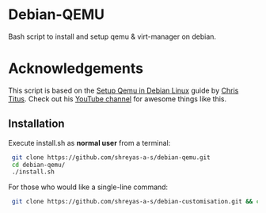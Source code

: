 # Debian-QEMU
Bash script to install and setup qemu &amp; virt-manager on debian.

# Acknowledgements
This script is based on the [Setup Qemu in Debian Linux](https://christitus.com/vm-setup-in-linux/) guide by [Chris Titus](https://github.com/christitustech/). Check out his [YouTube channel](https://www.youtube.com/@ChrisTitusTech) for awesome things like this.

## Installation

Execute install.sh as **normal user** from a terminal:

```bash
 git clone https://github.com/shreyas-a-s/debian-qemu.git
 cd debian-qemu/
 ./install.sh
```

For those who would like a single-line command:
```bash
 git clone https://github.com/shreyas-a-s/debian-customisation.git && cd debian-customisation/ && ./install.sh
```
